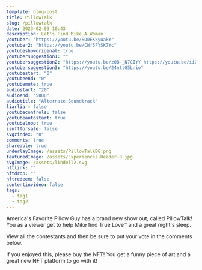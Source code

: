 ```yaml
---
template: blog-post
title: PillowTalk
slug: /pillowtalk
date: 2023-02-03 10:43
description: Let's Find Mike A Woman
youtuber: "https://youtu.be/SD0EKkyuakY"
youtuber2: "https://youtu.be/CWf5FYSK7Yc"
youtubeshoworiginal: true
youtubersuggestion1: ""
youtubersuggestion2: "https://youtu.be/zQB-_N7CIYY https://youtu.be/iiZnOlRPiE0"
youtubersuggestion3: "https://youtu.be/24nttG5Lnio"
youtubestart: "0"
youtubeend: "0"
youtubemute: true
audiostart: "20"
audioend: "5000"
audiotitle: "Alternate Soundtrack"
liarliar: false
youtubecontrols: false
youtubeautostart: true
youtubeloop: true
isnftforsale: false
svgzindex: "0"
comments: true
shareable: true
underlayImage: /assets/PillowTalkBG.png
featuredImage: /assets/Experiences-Header-8.jpg
svgImage: /assets/lindell2.svg
nftlink: ""
nftdrop: ""
nftredeem: false
contentinvideo: false
tags:
  - tag1
  - tag2
---
```

America's Favorite Pillow Guy has a brand new show out, called PillowTalk! You as a viewer get to help Mike find True Love™ and a great night's sleep. 

View all the contestants and then be sure to put your vote in the comments below. 

If you enjoyed this, please buy the NFT! You get a funny piece of art and a great new NFT platform to go with it!





<!-- https://youtu.be/VgdB9QYKeyM -->

<!-- XjuLZwlDxh8 -->